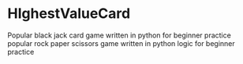 # HIghestValueCard
Popular black jack card game written in python for beginner practice
popular  rock paper scissors game written in python logic for beginner practice
